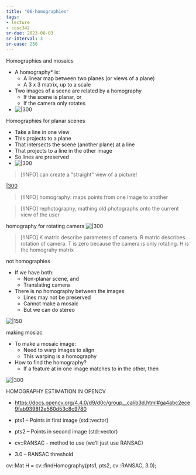 ```yaml
---
title: "06-homographies"
tags: 
- lecture
- cosc342
sr-due: 2023-08-03
sr-interval: 3
sr-ease: 250
---
```


Homographies and mosaics
- A homography* is: 
	- A linear map between two planes (or views of a plane) 
	- A 3 x 3 matrix, up to a scale 
- Two images of a scene are related by a homography 
	- If the scene is planar, or 
	- If the camera only rotates
- ![|300](https://i.imgur.com/Rfh38wF.png)

Homographies for planar scenes
- Take a line in one view 
- This projects to a plane 
- That intersects the scene (another plane) at a line 
- That projects to a line in the other image 
- So lines are preserved
- ![|300](https://i.imgur.com/YZPAFl6.png)

> [!INFO] can create a "straight" view of a picture! 

[|300](https://i.imgur.com/BEjOoFL.png)

> [!INFO] homography: maps points from one image to another

> [!INFO] rephotography, mathing old photographs onto the current view of the user



homography for rotating camera
![|300](https://i.imgur.com/L6MqmUD.png)


> [!INFO] K matric describe parameters of camera. R matric describes rotation of camera. T is zero because the camera is only rotating. H is the homograhy matrix


not homographies
- If we have both: 
	- Non-planar scene, and 
	- Translating camera 
- There is no homography between the images 
	- Lines may not be preserved 
	- Cannot make a mosaic 
	- But we can do stereo

![|150](https://i.imgur.com/8P81y7T.png)

making mosiac
- To make a mosaic image: 
	- Need to warp images to align 
	- This warping is a homography 
- How to find the homography? 
	- If a feature at in one image matches to in the other, then

![|300](https://i.imgur.com/lryK0b8.png)

HOMOGRAPHY ESTIMATION IN OPENCV 
- https://docs.opencv.org/4.4.0/d9/d0c/group__calib3d.html#ga4abc2ece9fab9398f2e560d53c8c9780
- pts1 – Points in first image (std::vector) 
- pts2 – Points in second image (std::vector) 

- cv::RANSAC - method to use (we’ll just use RANSAC) 
- 3.0 – RANSAC threshold 

cv::Mat H = cv::findHomography(pts1, pts2, cv::RANSAC, 3.0);

